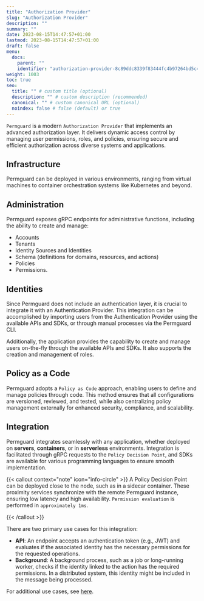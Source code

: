 ```yaml
---
title: "Authorization Provider"
slug: "Authorization Provider"
description: ""
summary: ""
date: 2023-08-15T14:47:57+01:00
lastmod: 2023-08-15T14:47:57+01:00
draft: false
menu:
  docs:
    parent: ""
    identifier: "authorization-provider-8c89ddc8339f83444fc4b97264bd5c45"
weight: 1003
toc: true
seo:
  title: "" # custom title (optional)
  description: "" # custom description (recommended)
  canonical: "" # custom canonical URL (optional)
  noindex: false # false (default) or true
---
```


`Permguard` is a modern `Authorization Provider` that implements an advanced authorization layer. It delivers dynamic access control by managing user permissions, roles, and policies, ensuring secure and efficient authorization across diverse systems and applications.

## Infrastructure

Permguard can be deployed in various environments, ranging from virtual machines to container orchestration systems like Kubernetes and beyond.

## Administration

Permguard exposes gRPC endpoints for administrative functions, including the ability to create and manage:

- Accounts
- Tenants
- Identity Sources and Identities
- Schema (definitions for domains, resources, and actions)
- Policies
- Permissions.

## Identities

Since Permguard does not include an authentication layer, it is crucial to integrate it with an Authentication Provider. This integration can be accomplished by importing users from the Authentication Provider using the available APIs and SDKs, or through manual processes via the Permguard CLI.

Additionally, the application provides the capability to create and manage users on-the-fly through the available APIs and SDKs. It also supports the creation and management of roles.

## Policy as a Code

Permguard adopts a `Policy as Code` approach, enabling users to define and manage policies through code. This method ensures that all configurations are versioned, reviewed, and tested, while also centralizing policy management externally for enhanced security, compliance, and scalability.

## Integration

Permguard integrates seamlessly with any application, whether deployed on **servers**, **containers**, or in **serverless** environments. Integration is facilitated through gRPC requests to the `Policy Decision Point`, and SDKs are available for various programming languages to ensure smooth implementation.

{{< callout context="note" icon="info-circle" >}}
A Policy Decision Point can be deployed close to the node, such as in a sidecar container. These proximity services synchronize with the remote Permguard instance, ensuring low latency and high availability. `Permission evaluation` is performed in `approximately 1ms`.

{{< /callout >}}

There are two primary use cases for this integration:

- **API**: An endpoint accepts an authentication token (e.g., JWT) and evaluates if the associated identity has the necessary permissions for the requested operations.
- **Background**: A background process, such as a job or long-running worker, checks if the identity linked to the action has the required permissions. In a distributed system, this identity might be included in the message being processed.

For additional use cases, see [here](/docs/0.1/overview/patterns-through-use-cases).
